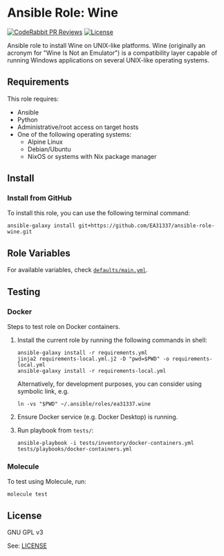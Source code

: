 # Ansible Role: Wine

[![CodeRabbit PR Reviews](https://img.shields.io/coderabbit/prs/github/EA31337/ansible-role-wine?utm_source=oss&utm_medium=github&utm_campaign=EA31337%2Fansible-role-wine&labelColor=171717&color=FF570A&link=https%3A%2F%2Fcoderabbit.ai&label=CodeRabbit+PR+Reviews)](https://github.com/EA31337/ansible-role-wine/pulls)
[![License](https://img.shields.io/badge/license-GPLv3-brightgreen.svg)](LICENSE)

Ansible role to install Wine on UNIX-like platforms.
Wine (originally an acronym for "Wine Is Not an Emulator")
is a compatibility layer capable of running Windows applications
on several UNIX-like operating systems.

## Requirements

This role requires:

- Ansible
- Python
- Administrative/root access on target hosts
- One of the following operating systems:
  - Alpine Linux
  - Debian/Ubuntu
  - NixOS or systems with Nix package manager

## Install

### Install from GitHub

To install this role, you can use the following terminal command:

```shell
ansible-galaxy install git+https://github.com/EA31337/ansible-role-wine.git
```

## Role Variables

For available variables,
check [`defaults/main.yml`](defaults/main.yml).

## Testing

### Docker

Steps to test role on Docker containers.

1. Install the current role by running the following commands in shell:

    ```shell
    ansible-galaxy install -r requirements.yml
    jinja2 requirements-local.yml.j2 -D "pwd=$PWD" -o requirements-local.yml
    ansible-galaxy install -r requirements-local.yml
    ```

    Alternatively, for development purposes, you can consider using symbolic link, e.g.

    ```shell
    ln -vs "$PWD" ~/.ansible/roles/ea31337.wine
    ```

2. Ensure Docker service (e.g. Docker Desktop) is running.
3. Run playbook from `tests/`:

    ```shell
    ansible-playbook -i tests/inventory/docker-containers.yml tests/playbooks/docker-containers.yml
    ```

### Molecule

To test using Molecule, run:

```shell
molecule test
```

## License

GNU GPL v3

See: [LICENSE](./LICENSE)

<!-- Named links -->
